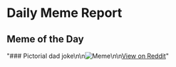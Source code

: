 # Daily Meme Report

## Meme of the Day
"### Pictorial dad joke\n\n![Meme](https://i.redd.it/gfaikwcq7m8e1.png)\n\n[View on Reddit](https://redd.it/1hkpung)"

